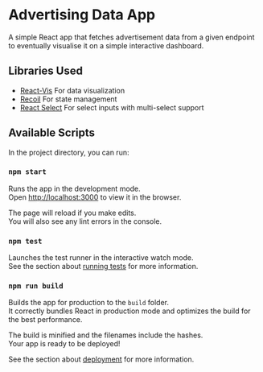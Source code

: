 # Advertising Data App

A simple React app that fetches advertisement data from a given endpoint to eventually visualise it on a simple interactive dashboard.

## Libraries Used

- [React-Vis](https://uber.github.io/react-vis) For data visualization
- [Recoil](https://recoiljs.org) For state management
- [React Select](https://react-select.com/) For select inputs with multi-select support

## Available Scripts

In the project directory, you can run:

### `npm start`

Runs the app in the development mode.\
Open [http://localhost:3000](http://localhost:3000) to view it in the browser.

The page will reload if you make edits.\
You will also see any lint errors in the console.

### `npm test`

Launches the test runner in the interactive watch mode.\
See the section about [running tests](https://facebook.github.io/create-react-app/docs/running-tests) for more information.

### `npm run build`

Builds the app for production to the `build` folder.\
It correctly bundles React in production mode and optimizes the build for the best performance.

The build is minified and the filenames include the hashes.\
Your app is ready to be deployed!

See the section about [deployment](https://facebook.github.io/create-react-app/docs/deployment) for more information.
